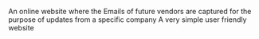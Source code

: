 An online website where the Emails of future vendors are captured for the purpose of updates from a specific company
A very simple user friendly website
